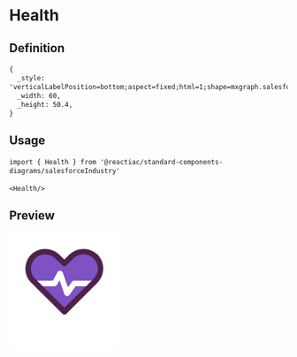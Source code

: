 # Health

## Definition

```
{
  _style: 'verticalLabelPosition=bottom;aspect=fixed;html=1;shape=mxgraph.salesforce.health;',
  _width: 60,
  _height: 50.4,
}
```

## Usage

```
import { Health } from '@reactiac/standard-components-diagrams/salesforceIndustry'

<Health/>
```

## Preview

<img src="./health.png" width="200"/>
